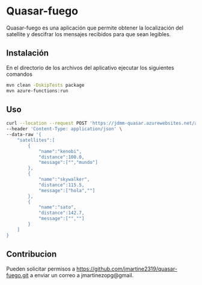 # Quasar-fuego

Quasar-fuego es una aplicación que permite obtener la localización del satellite y descifrar los mensajes recibidos para que sean legibles.

## Instalación

En el directorio de los archivos del aplicativo ejecutar los siguientes comandos

```bash
mvn clean -DskipTests package
mvn azure-functions:run
```

## Uso

```bash
curl --location --request POST 'https://jdmm-quasar.azurewebsites.net/api/topsecret' \
--header 'Content-Type: application/json' \
--data-raw '{
    "satellites":[
        {
            "name":"kenobi",
            "distance":100.0,
            "message":["","mundo"]
        },
        {
            "name":"skywalker",
            "distance":115.5,
            "message":["hola",""]
        },
        {
            "name":"sato",
            "distance":142.7,
            "message":["",""]
        }
    ]  
}
```

## Contribucion
Pueden solicitar permisos a https://github.com/jmartine2319/quasar-fuego.git a enviar un correo a jmartinezopg@gmail.